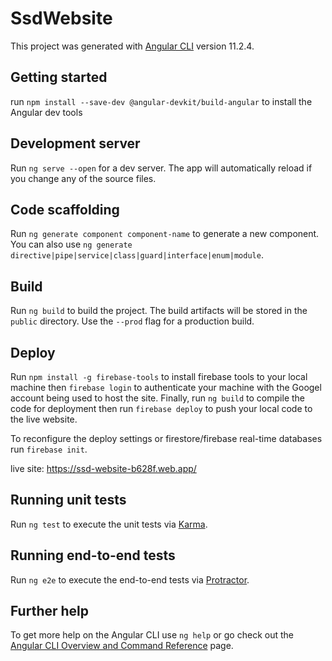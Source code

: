 # SsdWebsite

This project was generated with [Angular CLI](https://github.com/angular/angular-cli) version 11.2.4.

## Getting started

run `npm install --save-dev @angular-devkit/build-angular` to install the Angular dev tools

## Development server

Run `ng serve --open` for a dev server. The app will automatically reload if you change any of the source files.

## Code scaffolding

Run `ng generate component component-name` to generate a new component. You can also use `ng generate directive|pipe|service|class|guard|interface|enum|module`.

## Build

Run `ng build` to build the project. The build artifacts will be stored in the `public` directory. Use the `--prod` flag for a production build.

## Deploy

Run `npm install -g firebase-tools` to install firebase tools to your local machine then `firebase login` to authenticate your machine with the Googel account being used to host the site. Finally, run `ng build` to compile the code for deployment then run `firebase deploy` to push your local code to the live website.

To reconfigure the deploy settings or firestore/firebase real-time databases run `firebase init`.

live site: https://ssd-website-b628f.web.app/

## Running unit tests

Run `ng test` to execute the unit tests via [Karma](https://karma-runner.github.io).

## Running end-to-end tests

Run `ng e2e` to execute the end-to-end tests via [Protractor](http://www.protractortest.org/).

## Further help

To get more help on the Angular CLI use `ng help` or go check out the [Angular CLI Overview and Command Reference](https://angular.io/cli) page.
